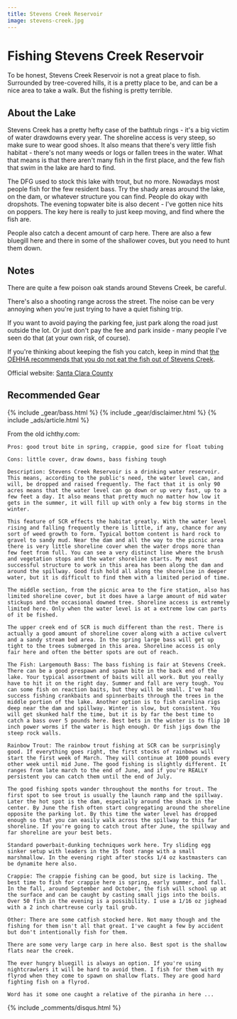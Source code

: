 ```yaml
---
title: Stevens Creek Reservoir
image: stevens-creek.jpg
---
```


# Fishing Stevens Creek Reservoir

To be honest, Stevens Creek Reservoir is not a great place to fish. Surrounded by tree-covered hills, it is a pretty place to be, and can be a nice area to take a walk. But the fishing is pretty terrible.

## About the Lake

Stevens Creek has a pretty hefty case of the bathtub rings - it's a big victim of water drawdowns every year. The shoreline access is very steep, so make sure to wear good shoes. It also means that there's very little fish habitat - there's not many weeds or logs or fallen trees in the water. What that means is that there aren't many fish in the first place, and the few fish that swim in the lake are hard to find.

The DFG used to stock this lake with trout, but no more. Nowadays most people fish for the few resident bass. Try the shady areas around the lake, on the dam, or whatever structure you can find. People do okay with dropshots. The evening topwater bite is also decent - I've gotten nice hits on poppers. The key here is really to just keep moving, and find where the fish are.

People also catch a decent amount of carp here. There are also a few bluegill here and there in some of the shallower coves, but you need to hunt them down.

## Notes

There are quite a few poison oak stands around Stevens Creek, be careful.

There's also a shooting range across the street. The noise can be very annoying when you're just trying to have a quiet fishing trip.

If you want to avoid paying the parking fee, just park along the road just outside the lot. Or just don't pay the fee and park inside - many people I've seen do that (at your own risk, of course). 

If you're thinking about keeping the fish you catch, keep in mind that [the OEHHA recommends that you do not eat the fish out of Stevens Creek](https://oehha.ca.gov/advisories/stevens-creek-reservoir).

Official website: [Santa Clara County](https://www.sccgov.org/sites/parks/parkfinder/Pages/StevensCreek.aspx)

## Recommended Gear

{% include _gear/bass.html %}
{% include _gear/disclaimer.html %}
{% include _ads/article.html %}


From the old ichthy.com:
```
Pros: good trout bite in spring, crappie, good size for float tubing

Cons: little cover, draw downs, bass fishing tough

Description: Stevens Creek Reservoir is a drinking water reservoir. This means, according to the public's need, the water level can, and will, be dropped and raised frequently. The fact that it is only 90 acres means that the water level can go down or up very fast, up to a few feet a day. It also means that pretty much no matter how low it gets in the summer, it will fill up with only a few big storms in the winter.

This feature of SCR effects the habitat greatly. With the water level rising and falling frequently there is little, if any, chance for any sort of weed growth to form. Typical bottom content is hard rock to gravel to sandy mud. Near the dam and all the way to the picnic area there is very little shoreline cover when the water drops more than few feet from full. You can see a very distinct line where the brush and vegetation stops and the water shoreline starts. My most successful structure to work in this area has been along the dam and around the spillway. Good fish hold all along the shoreline in deeper water, but it is difficult to find them with a limited period of time.

The middle section, from the picnic area to the fire station, also has limited shoreline cover, but it does have a large amount of mid water stickups and the occasional downed tree. Shoreline access is extremely limited here. Only when the water level is at a extreme low can parts of it be fished.

The upper creek end of SCR is much different than the rest. There is actually a good amount of shoreline cover along with a active culvert and a sandy stream bed area. In the spring large bass will get up tight to the trees submerged in this area. Shoreline access is only fair here and often the better spots are out of reach.

The Fish: Largemouth Bass: The bass fishing is fair at Stevens Creek. There can be a good prespawn and spawn bite in the back end of the lake. Your typical assortment of baits will all work. But you really have to hit it on the right day. Summer and fall are very tough. You can some fish on reaction baits, but they will be small. I've had success fishing crankbaits and spinnerbaits through the trees in the middle portion of the lake. Another option is to fish carolina rigs deep near the dam and spillway. Winter is slow, but consistent. You will get skunked half the time, but it is by far the best time to catch a bass over 5 pounds here. Best bets in the winter is to flip 10 inch power worms if the water is high enough. Or fish jigs down the steep rock walls.

Rainbow Trout: The rainbow trout fishing at SCR can be surprisingly good. If everything goes right, the first stocks of rainbows will start the first week of March. They will continue at 1000 pounds every other week until mid June. The good fishing is slightly different. It ranges from late march to the end of June, and if you're REALLY persistent you can catch them until the end of July.

The good fishing spots wander throughout the months for trout. The first spot to see trout is usually the launch ramp and the spillway. Later the hot spot is the dam, especially around the shack in the center. By June the fish often start congregating around the shoreline opposite the parking lot. By this time the water level has dropped enough so that you can easily walk across the spillway to this far shoreline. If you're going to catch trout after June, the spillway and far shoreline are your best bets.

Standard powerbait-dunking techniques work here. Try sliding egg sinker setup with leaders in the 15 foot range with a small marshmallow. In the evening right after stocks 1/4 oz kastmasters can be dynamite here also.

Crappie: The crappie fishing can be good, but size is lacking. The best time to fish for crappie here is spring, early summer, and fall. In the fall, around September and October, the fish will school up at the surface and can be caught by casting small jigs into the boils. Over 50 fish in the evening is a possibility. I use a 1/16 oz jighead with a 2 inch chartreuse curly tail grub.

Other: There are some catfish stocked here. Not many though and the fishing for them isn't all that great. I've caught a few by accident but don't intentionally fish for them.

There are some very large carp in here also. Best spot is the shallow flats near the creek.

The ever hungry bluegill is always an option. If you're using nightcrawlers it will be hard to avoid them. I fish for them with my flyrod when they come to spawn on shallow flats. They are good hard fighting fish on a flyrod.

Word has it some one caught a relative of the piranha in here ... 
```

{% include _comments/disqus.html %}